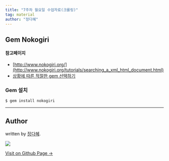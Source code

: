```yaml
---
title: "7주차 월요일 수업자료(크롤링)"
tag: material
author: "정다혜"
---
```


## Gem Nokogiri

#### 참고페이지
- [http://www.nokogiri.org/](http://www.nokogiri.org/tutorials/searching_a_xml_html_document.html)
- [상황에 따른 적절한 gem 선택하기](https://stackoverflow.com/questions/4981379/what-are-some-good-ruby-based-web-crawlers)

### Gem 설치

```
$ gem install nokogiri
```

---

## Author

written by [정다혜](https://dh00023.github.io).

![](https://avatars.githubusercontent.com/dh00023?v=2&s=100)

<a href="https://dh00023.github.io" target="_blank" class="btn btn-black"><i class="fa fa-github fa-lg"></i> Visit on Github Page &rarr;</a>